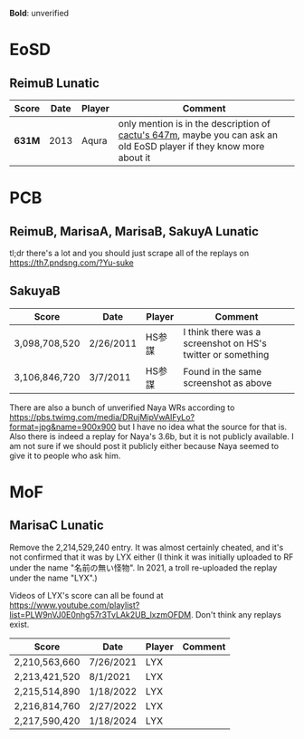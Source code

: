 **Bold**: unverified

# EoSD

## ReimuB Lunatic

| Score           | Date                           | Player | Comment                                                                                                                                                                                                                                                                                                                                  |
| --------------- | ------------------------------ | ------ | ---------------------------------------------------------------------------------------------------------------------------------------------------------------------------------------------------------------------------------------------------------------------------------------------------------------------------------------- |
| **631M**        | 2013                           | Aqura  | only mention is in the description of [cactu's 647m](https://www.youtube.com/watch?v=6nUD4OsUuWY), maybe you can ask an old EoSD player if they know more about it                                                                                                                                                                       |

# PCB


## ReimuB, MarisaA, MarisaB, SakuyA Lunatic

tl;dr there's a lot and you should just scrape all of the replays on https://th7.pndsng.com/?Yu-suke

## SakuyaB

| Score         | Date      | Player | Comment                                                     |
| ------------- | --------- | ------ | ----------------------------------------------------------- |
| 3,098,708,520 | 2/26/2011 | HS参謀 | I think there was a screenshot on HS's twitter or something |
| 3,106,846,720 | 3/7/2011  | HS参謀 | Found in the same screenshot as above                       |

There are also a bunch of unverified Naya WRs according to https://pbs.twimg.com/media/DRujMipVwAIFyLo?format=jpg&name=900x900 but I have no idea what the source for that is. Also there is indeed a replay for Naya's 3.6b, but it is not publicly available. I am not sure if we should post it publicly either because Naya seemed to give it to people who ask him.

# MoF

## MarisaC Lunatic

Remove the 2,214,529,240 entry. It was almost certainly cheated, and it's not confirmed that it was by LYX either (I think it was initially uploaded to RF under the name "名前の無い怪物". In 2021, a troll re-uploaded the replay under the name "LYX".)

Videos of LYX's score can all be found at https://www.youtube.com/playlist?list=PLW9nVJ0E0nhg57r3TvLAk2UB_lxzmOFDM. Don't think any replays exist.

| Score         | Date      | Player | Comment                                            |
| ------------- | --------- | ------ | -------------------------------------------------- |
| 2,210,563,660 | 7/26/2021 | LYX    |                                                    |
| 2,213,421,520 | 8/1/2021  | LYX    |                                                    |
| 2,215,514,890 | 1/18/2022 | LYX    |                                                    |
| 2,216,814,760 | 2/27/2022 | LYX    |                                                    |
| 2,217,590,420 | 1/18/2024 | LYX    |                                                    |



